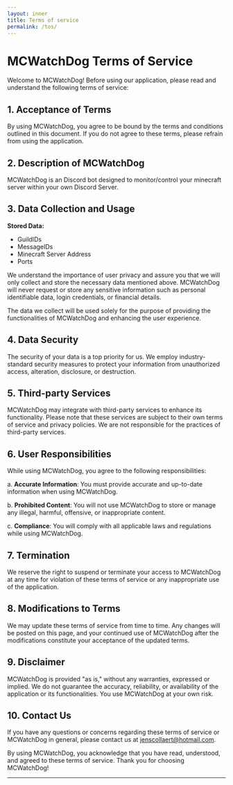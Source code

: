 ```yaml
---
layout: inner
title: Terms of service
permalink: /tos/
---
```


# MCWatchDog Terms of Service

Welcome to MCWatchDog! Before using our application, please read and understand the following terms of service:

## 1. Acceptance of Terms

By using MCWatchDog, you agree to be bound by the terms and conditions outlined in this document. If you do not agree to these terms, please refrain from using the application.

## 2. Description of MCWatchDog

MCWatchDog is an Discord bot designed to monitor/control your minecraft server within your own Discord Server.

## 3. Data Collection and Usage

**Stored Data:**
- GuildIDs
- MessageIDs
- Minecraft Server Address
- Ports

We understand the importance of user privacy and assure you that we will only collect and store the necessary data mentioned above. MCWatchDog will never request or store any sensitive information such as personal identifiable data, login credentials, or financial details.

The data we collect will be used solely for the purpose of providing the functionalities of MCWatchDog and enhancing the user experience.

## 4. Data Security

The security of your data is a top priority for us. We employ industry-standard security measures to protect your information from unauthorized access, alteration, disclosure, or destruction.

## 5. Third-party Services

MCWatchDog may integrate with third-party services to enhance its functionality. Please note that these services are subject to their own terms of service and privacy policies. We are not responsible for the practices of third-party services.

## 6. User Responsibilities

While using MCWatchDog, you agree to the following responsibilities:

a. **Accurate Information**: You must provide accurate and up-to-date information when using MCWatchDog.

b. **Prohibited Content**: You will not use MCWatchDog to store or manage any illegal, harmful, offensive, or inappropriate content.

c. **Compliance**: You will comply with all applicable laws and regulations while using MCWatchDog.

## 7. Termination

We reserve the right to suspend or terminate your access to MCWatchDog at any time for violation of these terms of service or any inappropriate use of the application.

## 8. Modifications to Terms

We may update these terms of service from time to time. Any changes will be posted on this page, and your continued use of MCWatchDog after the modifications constitute your acceptance of the updated terms.

## 9. Disclaimer

MCWatchDog is provided "as is," without any warranties, expressed or implied. We do not guarantee the accuracy, reliability, or availability of the application or its functionalities. You use MCWatchDog at your own risk.

## 10. Contact Us

If you have any questions or concerns regarding these terms of service or MCWatchDog in general, please contact us at [jenscollaert@hotmail.com](mailto:jenscollaert@hotmail.com).

By using MCWatchDog, you acknowledge that you have read, understood, and agreed to these terms of service. Thank you for choosing MCWatchDog!

---